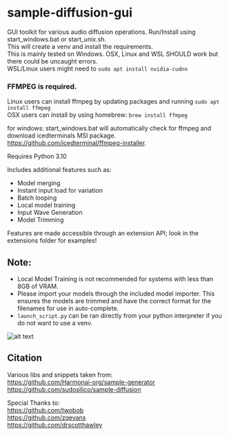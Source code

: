 # sample-diffusion-gui

GUI toolkit for various audio diffusion operations. Run/Install using start_windows.bat or start_unix.sh.<br>
This will create a venv and install the requirements.<br>
This is mainly tested on Windows. OSX, Linux and WSL SHOULD work but there could be uncaught errors.<br>
WSL/Linux users might need to ```sudo apt install nvidia-cudnn```

### FFMPEG is required. <br>
Linux users can install ffmpeg by updating packages and running ```sudo apt install ffmpeg```<br>
OSX users can install by using homebrew: ```brew install ffmpeg```<br>

for windows: start_windows.bat will automatically check for ffmpeg and download icedterminals MSI package. <br>
https://github.com/icedterminal/ffmpeg-installer.

Requires Python 3.10

Includes additional features such as:<br>
- Model merging
- Instant input load for variation
- Batch looping
- Local model training
- Input Wave Generation
- Model Trimming

Features are made accessible through an extension API; look in the extensions folder for examples!

## Note:
- Local Model Training is not recommended for systems with less than 8GB of VRAM.
- Please import your models through the included model importer. This ensures the models are trimmed and have the correct format for the filenames for use in     auto-complete.
- ```launch_script.py``` can be ran directly from your python interpreter if you do not want to use a venv.

![alt text](https://www.dropbox.com/s/p409s4n4w1jkf4b/vextrasamplediffusion.png?raw=1 "Sample Diffusion")<br>



## Citation

Various libs and snippets taken from:<br>
https://github.com/Harmonai-org/sample-generator<br>
https://github.com/sudosilico/sample-diffusion<br>

Special Thanks to:<br>
https://github.com/twobob<br>
https://github.com/zqevans<br>
https://github.com/drscotthawley<br>



